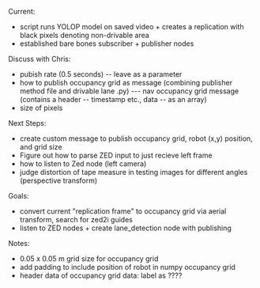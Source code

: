 Current: 
- script runs YOLOP model on saved video + creates a replication with black pixels denoting non-drivable area
- established bare bones subscriber + publisher nodes

Discuss with Chris:
- pubish rate (0.5 seconds) -- leave as a parameter 
- how to publish occupancy grid as message (combining publisher method file and drivable lane .py)
      --- nav occupancy grid message (contains a header -- timestamp etc., data -- as an array)
- size of pixels

Next Steps: 
- create custom message to publish occupancy grid, robot (x,y) position, and grid size 
- Figure out how to parse ZED input to just recieve left frame
- how to listen to Zed node (left camera)
- judge distortion of tape measure in testing images for different angles (perspective transform)

Goals: 
- convert current "replication frame" to occupancy grid via aerial transform, search for zed2i guides
- listen to ZED nodes + create lane_detection node with publishing

Notes:
- 0.05 x 0.05 m grid size for occupancy grid
- add padding to include position of robot in numpy occupancy grid
- header data of occupancy grid data: label as ????
